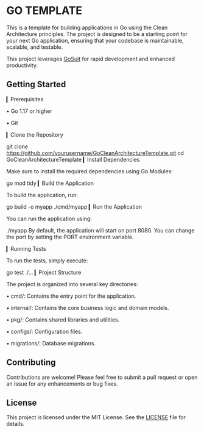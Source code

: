 # GO TEMPLATE

This is a template for building applications in Go using the Clean Architecture principles. The project is designed to be a starting point for your next Go application, ensuring that your codebase is maintainable, scalable, and testable.

This project leverages <a href="https://github.com/gosuit">GoSuit</a> for rapid development and enhanced productivity.

## Getting Started

▎Prerequisites

• Go 1.17 or higher

• Git

▎Clone the Repository

git clone https://github.com/yourusername/GoCleanArchitectureTemplate.git
cd GoCleanArchitectureTemplate
▎Install Dependencies

Make sure to install the required dependencies using Go Modules:

go mod tidy
▎Build the Application

To build the application, run:

go build -o myapp ./cmd/myapp
▎Run the Application

You can run the application using:

./myapp
By default, the application will start on port 8080. You can change the port by setting the PORT environment variable.

▎Running Tests

To run the tests, simply execute:

go test ./...
▎Project Structure

The project is organized into several key directories:

• cmd/: Contains the entry point for the application.

• internal/: Contains the core business logic and domain models.

• pkg/: Contains shared libraries and utilities.

• configs/: Configuration files.

• migrations/: Database migrations.

## Contributing

Contributions are welcome! Please feel free to submit a pull request or open an issue for any enhancements or bug fixes.

## License

This project is licensed under the MIT License. See the [LICENSE](LICENSE) file for details.